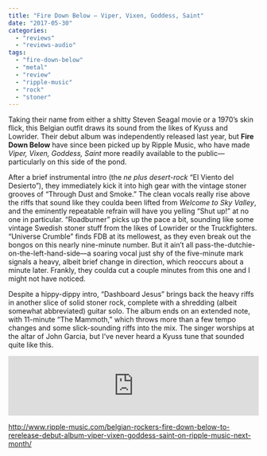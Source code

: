 ```yaml
---
title: "Fire Down Below – Viper, Vixen, Goddess, Saint"
date: "2017-05-30"
categories: 
  - "reviews"
  - "reviews-audio"
tags: 
  - "fire-down-below"
  - "metal"
  - "review"
  - "ripple-music"
  - "rock"
  - "stoner"
---
```


Taking their name from either a shitty Steven Seagal movie or a 1970’s skin flick, this Belgian outfit draws its sound from the likes of Kyuss and Lowrider. Their debut album was independently released last year, but **Fire Down Below** have since been picked up by Ripple Music, who have made _Viper, Vixen, Goddess, Saint_ more readily available to the public—particularly on this side of the pond.

After a brief instrumental intro (the _ne plus desert-rock_ “El Viento del Desierto”), they immediately kick it into high gear with the vintage stoner grooves of “Through Dust and Smoke.” The clean vocals really rise above the riffs that sound like they coulda been lifted from _Welcome to Sky Valley_, and the eminently repeatable refrain will have you yelling “Shut up!” at no one in particular. “Roadburner” picks up the pace a bit, sounding like some vintage Swedish stoner stuff from the likes of Lowrider or the Truckfighters. “Universe Crumble” finds FDB at its mellowest, as they even break out the bongos on this nearly nine-minute number. But it ain’t all pass-the-dutchie-on-the-left-hand-side—a soaring vocal just shy of the five-minute mark signals a heavy, albeit brief change in direction, which reoccurs about a minute later. Frankly, they coulda cut a couple minutes from this one and I might not have noticed.

Despite a hippy-dippy intro, “Dashboard Jesus” brings back the heavy riffs in another slice of solid stoner rock, complete with a shredding (albeit somewhat abbreviated) guitar solo. The album ends on an extended note, with 11-minute “The Mammoth,” which throws more than a few tempo changes and some slick-sounding riffs into the mix. The singer worships at the altar of John Garcia, but I’ve never heard a Kyuss tune that sounded quite like this.

<iframe style="border: 0; width: 100%; height: 120px;" src="https://bandcamp.com/EmbeddedPlayer/album=472224719/size=large/bgcol=ffffff/linkcol=0687f5/tracklist=false/artwork=small/transparent=true/" width="300" height="150" seamless=""><a href="http://firedownbelow.bandcamp.com/album/viper-vixen-goddess-saint">Viper Vixen Goddess Saint by Fire Down Below</a></iframe>

http://www.ripple-music.com/belgian-rockers-fire-down-below-to-rerelease-debut-album-viper-vixen-goddess-saint-on-ripple-music-next-month/
